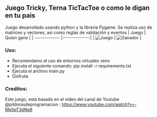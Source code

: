 ## Juego Tricky, Terna TicTacToe o como le digan en tu pais ##
Juego desarrollado usando python y la libreria Pygame. Se realiza uso de matrices y vectores, asi como reglas de validación y eventos
| Juego         | Quien gano       |
| ------------- |:-------------:|
| ![Juego](https://github.com/vhngroup/TicTacToe---Tricky---Terna/blob/main/static/Tricki.png) | ![Ganador](https://github.com/vhngroup/TicTacToe---Tricky---Terna/blob/main/static/Tricki.png) |
### Uso: ###
* Recomendamo el uso de entornos virtuales venv
* Ejecuta el siguiente comando: pip install -r requirements.txt
* Ejecuta el archivo main.py
* Disfruta

### Creditos:
Este juego, esta basado en el video del canal de Youtube @pildorasdeprogramacion : https://www.youtube.com/watch?v=-Me5pT3dNe8
